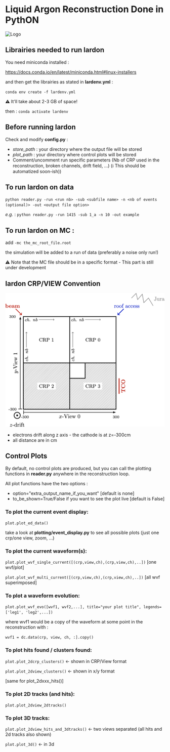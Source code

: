 # Liquid Argon Reconstruction Done in PythON
![Logo](figs/lardon.png)


## Librairies needed to run lardon
You need miniconda installed :

https://docs.conda.io/en/latest/miniconda.html#linux-installers

and then get the librairies as stated in **lardenv.yml** :

`conda env create -f lardenv.yml`

 :warning: It'll take about 2-3 GB of space!

then : `conda activate lardenv`

## Before running lardon
Check and modify **config.py** :
* *store_path* : your directory where the output file will be stored
* *plot_path*  : your directory where control plots will be stored
* Comment/uncomment run specific parameters (Nb of CRP used in the reconstruction, broken channels, drift field, ...)
(:information_source: This should be automatized soon-ish))


## To run lardon on data
`python reader.py -run <run nb> -sub <subfile name> -n <nb of events (optional)> -out <output file option>`

*e.g.* : `python reader.py -run 1415 -sub 1_a -n 10 -out example`

## To run lardon on MC : 
add `-mc the_mc_root_file.root`

the simulation will be added to a run of data (preferably a noise only run!)

:warning: Note that the MC file should be in a specific format - This part is still under development


## lardon CRP/VIEW Convention
![convention](figs/lardon_convention.png)

* electrons drift along z axis - the cathode is at z=-300cm
* all distance are in cm


## Control Plots
By default, no control plots are produced, but you can call the plotting functions in **reader.py** anywhere in the reconstruction loop.


All plot functions have the two options :
* option="extra_output_name_if_you_want" [default is none] 
* to_be_shown=True/False if you want to see the plot live [default is False]

### To plot the current event display:
`plot.plot_ed_data()`

take a look at **plotting/event_display.py** to see all possible plots (just one crp/one view, zoom, ...)

### To plot the current waveform(s):
`plot.plot_wvf_single_current([(crp,view,ch),(crp,view,ch),..])` [one wvf/plot]

`plot.plot_wvf_multi_current([(crp,view,ch),(crp,view,ch),..])` [all wvf superimposed]

### To plot a waveform evolution: 
`plot.plot_wvf_evo([wvf1, wvf2,...], title="your plot title", legends=['leg1', 'leg2',...])`

where wvf1 would be a copy of the waveform at some point in the reconstruction with :

`wvf1 = dc.data(crp, view, ch, :].copy()`

### To plot hits found / clusters found:
`plot.plot_2dcrp_clusters()` <- shown in CRP/View format

`plot.plot_2dview_clusters()` <- shown in x/y format

[same for plot_2dxxx_hits()]

### To plot 2D tracks (and hits):
`plot.plot_2dview_2dtracks()` 

### To plot 3D tracks:
`plot.plot_2dview_hits_and_3dtracks()` <- two views separated (all hits and 2d tracks also shown)

`plot.plot_3d()` <- in 3d 

